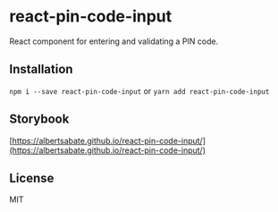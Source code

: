 # react-pin-code-input
React component for entering and validating a PIN code.


## Installation

`npm i --save react-pin-code-input` or `yarn add react-pin-code-input`


## Storybook
[https://albertsabate.github.io/react-pin-code-input/](https://albertsabate.github.io/react-pin-code-input/)


## License
MIT
